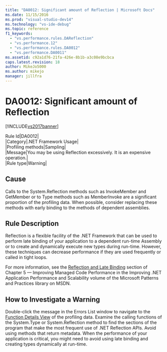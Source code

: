 ```yaml
---
title: "DA0012: Significant amount of Reflection | Microsoft Docs"
ms.date: 11/15/2016
ms.prod: "visual-studio-dev14"
ms.technology: "vs-ide-debug"
ms.topic: reference
f1_keywords: 
  - "vs.performance.rules.DAReflection"
  - "vs.performance.12"
  - "vs.performance.rules.DA0012"
  - "vs.performance.DA0011"
ms.assetid: c92a1d76-21fa-426e-8b1b-a3c08e9bcbca
caps.latest.revision: 18
author: MikeJo5000
ms.author: mikejo
manager: jillfra
---
```

# DA0012: Significant amount of Reflection
[!INCLUDE[vs2017banner](../includes/vs2017banner.md)]

Rule Id|DA0012|  
|Category|.NET Framework Usage|  
|Profiling methods|Sampling|  
|Message|You may be using Reflection excessively. It is an expensive operation.|  
|Rule type|Warning|  
  
## Cause  
 Calls to the System.Reflection methods such as InvokeMember and GetMember or to Type methods such as MemberInvoke are a significant proportion of the profiling data. When possible, consider replacing these methods with early binding to the methods of dependent assemblies.  
  
## Rule Description  
 Reflection is a flexible facility of the .NET Framework that can be used to perform late binding of your application to a dependent run-time Assembly or to create and dynamically execute new types during run-time. However, these techniques can decrease performance if they are used frequently or called in tight loops.  
  
 For more information, see the [Reflection and Late Binding](http://go.microsoft.com/fwlink/?LinkId=177826) section of Chapter 5 — Improving Managed Code Performance in the Improving .NET Application Performance and Scalability volume of the Microsoft Patterns and Practices library on MSDN.  
  
## How to Investigate a Warning  
 Double-click the message in the Errors List window to navigate to the [Function Details View](../profiling/function-details-view.md) of the profiling data. Examine the calling functions of the System.Type or System.Reflection method to find the sections of the program that make the most frequent use of .NET Reflection APIs. Avoid using methods that return metadata. When the performance of your application is critical, you might need to avoid using late binding and creating types dynamically at run-time.
